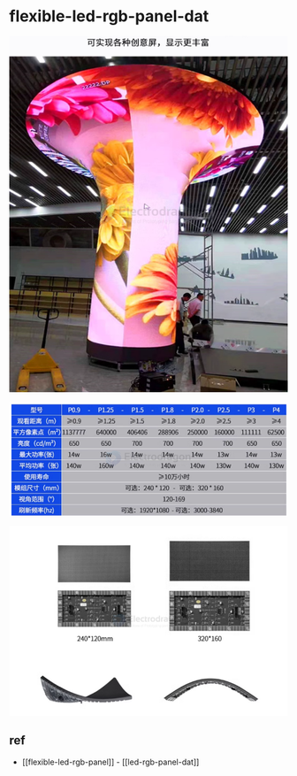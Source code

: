
# flexible-led-rgb-panel-dat

![](2025-01-17-13-18-30.png)

![](2025-01-17-13-18-50.png)

![](2025-01-17-13-19-02.png)



## ref 

- [[flexible-led-rgb-panel]] - [[led-rgb-panel-dat]]